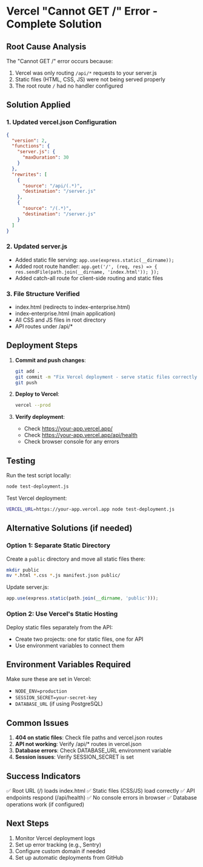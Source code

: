# Vercel "Cannot GET /" Error - Complete Solution

## Root Cause Analysis

The "Cannot GET /" error occurs because:
1. Vercel was only routing `/api/*` requests to your server.js
2. Static files (HTML, CSS, JS) were not being served properly
3. The root route `/` had no handler configured

## Solution Applied

### 1. Updated vercel.json Configuration
```json
{
  "version": 2,
  "functions": {
    "server.js": {
      "maxDuration": 30
    }
  },
  "rewrites": [
    {
      "source": "/api/(.*)",
      "destination": "/server.js"
    },
    {
      "source": "/(.*)",
      "destination": "/server.js"
    }
  ]
}
```

### 2. Updated server.js
- Added static file serving: `app.use(express.static(__dirname));`
- Added root route handler: `app.get('/', (req, res) => { res.sendFile(path.join(__dirname, 'index.html')); });`
- Added catch-all route for client-side routing and static files

### 3. File Structure Verified
- index.html (redirects to index-enterprise.html)
- index-enterprise.html (main application)
- All CSS and JS files in root directory
- API routes under /api/*

## Deployment Steps

1. **Commit and push changes**:
   ```bash
   git add .
   git commit -m "Fix Vercel deployment - serve static files correctly"
   git push
   ```

2. **Deploy to Vercel**:
   ```bash
   vercel --prod
   ```

3. **Verify deployment**:
   - Check https://your-app.vercel.app/
   - Check https://your-app.vercel.app/api/health
   - Check browser console for any errors

## Testing

Run the test script locally:
```bash
node test-deployment.js
```

Test Vercel deployment:
```bash
VERCEL_URL=https://your-app.vercel.app node test-deployment.js
```

## Alternative Solutions (if needed)

### Option 1: Separate Static Directory
Create a `public` directory and move all static files there:
```bash
mkdir public
mv *.html *.css *.js manifest.json public/
```

Update server.js:
```javascript
app.use(express.static(path.join(__dirname, 'public')));
```

### Option 2: Use Vercel's Static Hosting
Deploy static files separately from the API:
- Create two projects: one for static files, one for API
- Use environment variables to connect them

## Environment Variables Required

Make sure these are set in Vercel:
- `NODE_ENV=production`
- `SESSION_SECRET=your-secret-key`
- `DATABASE_URL` (if using PostgreSQL)

## Common Issues

1. **404 on static files**: Check file paths and vercel.json routes
2. **API not working**: Verify /api/* routes in vercel.json
3. **Database errors**: Check DATABASE_URL environment variable
4. **Session issues**: Verify SESSION_SECRET is set

## Success Indicators

✅ Root URL (/) loads index.html
✅ Static files (CSS/JS) load correctly
✅ API endpoints respond (/api/health)
✅ No console errors in browser
✅ Database operations work (if configured)

## Next Steps

1. Monitor Vercel deployment logs
2. Set up error tracking (e.g., Sentry)
3. Configure custom domain if needed
4. Set up automatic deployments from GitHub